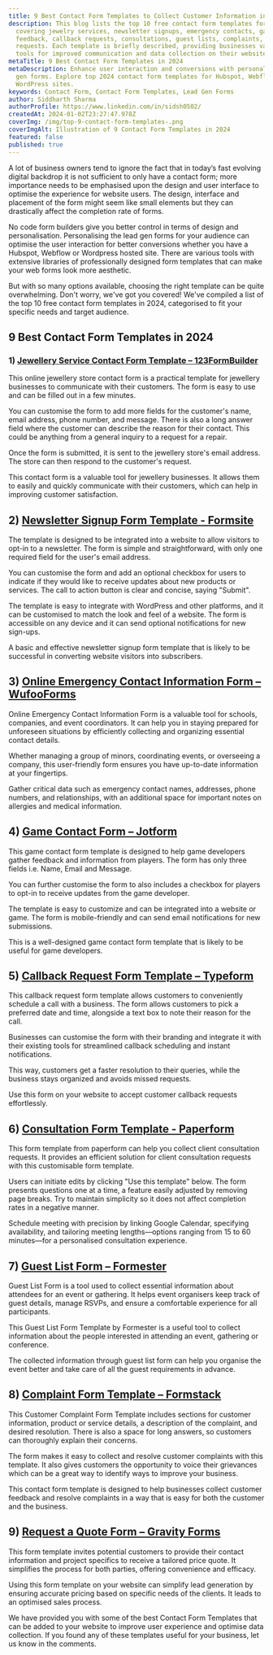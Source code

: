 ```yaml
---
title: 9 Best Contact Form Templates to Collect Customer Information in 2024
description: This blog lists the top 10 free contact form templates for 2024,
  covering jewelry services, newsletter signups, emergency contacts, game
  feedback, callback requests, consultations, guest lists, complaints, and quote
  requests. Each template is briefly described, providing businesses valuable
  tools for improved communication and data collection on their websites.
metaTitle: 9 Best Contact Form Templates in 2024
metaDescription: Enhance user interaction and conversions with personalised lead
  gen forms. Explore top 2024 contact form templates for Hubspot, Webflow, and
  WordPress sites.
keywords: Contact Form, Contact Form Templates, Lead Gen Forms
author: Siddharth Sharma
authorProfile: https://www.linkedin.com/in/sidsh0502/
createdAt: 2024-01-02T23:27:47.978Z
coverImg: /img/top-9-contact-form-templates-.png
coverImgAlt: Illustration of 9 Contact Form Templates in 2024
featured: false
published: true
---
```

A lot of business owners tend to ignore the fact that in today’s fast evolving digital backdrop it is not sufficient to only have a contact form; more importance needs to be emphasised upon the design and user interface to optimise the experience for website users. The design, interface and placement of the form might seem like small elements but they can drastically affect the completion rate of forms.﻿

No code form builders give you better control in terms of design and personalisation. Personalising the lead gen forms for your audience can optimise the user interaction for better conversions whether you have a Hubspot, Webflow or Wordpress hosted site. There are various tools with extensive libraries of professionally designed form templates that can make your web forms look more aesthetic.﻿

But with so many options available, choosing the right template can be quite overwhelming. Don't worry, we've got you covered! We've compiled a list of the top 10 free contact form templates in 2024, categorised to fit your specific needs and target audience.﻿

## 9﻿ Best Contact Form Templates in 2024

### 1) [Jewellery Service Contact Form Template – 123FormBuilder﻿](https://www.123formbuilder.com/free-form-templates/jewelry-service-contact-form)

This online jewellery store contact form is a practical template for jewellery businesses to communicate with their customers. The form is easy to use and can be filled out in a few minutes.﻿

You can customise the form to add more fields for the customer's name, email address, phone number, and message. There is also a long answer field where the customer can describe the reason for their contact. This could be anything from a general inquiry to a request for a repair.﻿

Once the form is submitted, it is sent to the jewellery store's email address. The store can then respond to the customer's request.﻿

This contact form is a valuable tool for jewellery businesses. It allows them to easily and quickly communicate with their customers, which can help in improving customer satisfaction.

## 2) [Newsletter Signup Form Template - Formsite﻿](https://www.formsite.com/templates/contact-form-templates/newsletter-signup-form/)

The template is designed to be integrated into a website to allow visitors to opt-in to a newsletter. The form is simple and straightforward, with only one required field for the user's email address. ﻿

You can customise the form and add an optional checkbox for users to indicate if they would like to receive updates about new products or services. The call to action button is clear and concise, saying "Submit".﻿

The template is easy to integrate with WordPress and other platforms, and it can be customised to match the look and feel of a website. The form is accessible on any device and it can send optional notifications for new sign-ups.﻿

A basic and effective newsletter signup form template that is likely to be successful in converting website visitors into subscribers.﻿

## 3﻿) [Online Emergency Contact Information Form – WufooForms](https://www.wufoo.com/gallery/templates/forms/emergency-contact-information-form/)

Online Emergency Contact Information Form is a valuable tool for schools, companies, and event coordinators. It can help you in staying prepared for unforeseen situations by efficiently collecting and organizing essential contact details. 

Whether managing a group of minors, coordinating events, or overseeing a company, this user-friendly form ensures you have up-to-date information at your fingertips. 

Gather critical data such as emergency contact names, addresses, phone numbers, and relationships, with an additional space for important notes on allergies and medical information.

## 4﻿) [Game Contact Form – Jotform](https://www.jotform.com/form-templates/contact-form-with-gaming-theme)

This game contact form template is designed to help game developers gather feedback and information from players. The form has only three fields i.e. Name, Email and Message.

You can further customise the form to also includes a checkbox for players to opt-in to receive updates from the game developer.

The template is easy to customize and can be integrated into a website or game. The form is mobile-friendly and can send email notifications for new submissions.

This is a well-designed game contact form template that is likely to be useful for game developers.

## 5﻿) [Callback Request Form Template – Typeform](https://www.typeform.com/templates/t/call-back-form-template/)

This callback request form template allows customers to conveniently schedule a call with a business. The form allows customers to pick a preferred date and time, alongside a text box to note their reason for the call. 

Businesses can customise the form with their branding and integrate it with their existing tools for streamlined callback scheduling and instant notifications. 

This way, customers get a faster resolution to their queries, while the business stays organized and avoids missed requests.

Use this form on your website to accept customer callback requests effortlessly.

## 6) [Consultation Form Template - Paperform﻿](<Consultation Form Template - Paperform>)

This form template from paperform can help you collect client consultation requests.
It provides an efficient solution for client consultation requests with this customisable form template. 

Users can initiate edits by clicking "Use this template" below. The form presents questions one at a time, a feature easily adjusted by removing page breaks. Try to maintain simplicity so it does not affect completion rates in a negative manner. 

Schedule meeting with precision by linking Google Calendar, specifying availability, and tailoring meeting lengths—options ranging from 15 to 60 minutes—for a personalised consultation experience.

## 7) [Guest List Form – Formester﻿](templates/guest-list-form-1910/)

Guest List Form is a tool used to collect essential information about attendees for an event or gathering. It helps event organisers keep track of guest details, manage RSVPs, and ensure a comfortable experience for all participants.

This Guest List Form Template by Formester is a useful tool to collect information about the people interested in attending an event, gathering or conference.

The collected information through guest list form can help you organise the event better and take care of all the guest requirements in advance.

## 8﻿) [Complaint Form Template – Formstack](https://www.formstack.com/templates/complaint-form)

This Customer Complaint Form Template includes sections for customer information, product or service details, a description of the complaint, and desired resolution. There is also a space for long answers, so customers can thoroughly explain their concerns.

The form makes it easy to collect and resolve customer complaints with this template. It also gives customers the opportunity to voice their grievances which can be a great way to identify ways to improve your business.

This contact form template is designed to help businesses collect customer feedback and resolve complaints in a way that is easy for both the customer and the business.

## 9﻿) [Request a Quote Form – Gravity Forms](https://www.gravityforms.com/form-templates/request-a-quote/)

This form template invites potential customers to provide their contact information and project specifics to receive a tailored price quote. It simplifies the process for both parties, offering convenience and efficacy.

Using this form template on your website can simplify lead generation by ensuring accurate pricing based on specific needs of the clients. It leads to an optimised sales process.

W﻿e have provided you with some of the best Contact Form Templates that can be added to your website to improve user experience and optimise data collection. If you found any of these templates useful for your business, let us know in the comments.